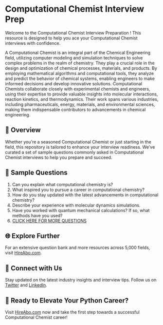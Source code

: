 # Computational Chemist Interview Prep

Welcome to the Computational Chemist Interview Preparation ! This resource is designed to help you ace your Computational Chemist interviews with confidence.

A Computational Chemist is an integral part of the Chemical Engineering field, utilizing computer modeling and simulation techniques to solve complex problems in the realm of chemistry. They play a crucial role in the design and optimization of chemical processes, materials, and products. By employing mathematical algorithms and computational tools, they analyze and predict the behavior of chemical systems, enabling engineers to make informed decisions and develop innovative solutions. Computational Chemists collaborate closely with experimental chemists and engineers, using their expertise to provide valuable insights into molecular interactions, reaction kinetics, and thermodynamics. Their work spans various industries, including pharmaceuticals, energy, materials, and environmental sciences, making them indispensable contributors to advancements in chemical engineering.

## 🚀 Overview

Whether you're a seasoned Computational Chemist or just starting in the field, this repository is tailored to enhance your interview readiness. We've curated a set of sample questions commonly asked in Computational Chemist interviews to help you prepare and succeed.

## 📝 Sample Questions

1. Can you explain what computational chemistry is?
2. What inspired you to pursue a career in computational chemistry?
3. How do you stay updated with the latest advancements in computational chemistry?
4. Describe your experience with molecular dynamics simulations.
5. Have you worked with quantum mechanical calculations? If so, what methods have you used?
6. [CLICK HERE FOR MORE QUESTIONS](https://hireabo.com/job/3_4_40/Computational%20Chemist)

## 🌐 Explore Further

For an extensive question bank and more resources across 5,000 fields, visit [HireAbo.com](https://www.hireabo.com).

## 📱 Connect with Us

Stay updated on the latest industry insights and interview tips. Follow us on [Twitter](https://twitter.com/hireabo) and [LinkedIn](https://www.linkedin.com/in/hire-abo-3609972a8/).

## 🚀 Ready to Elevate Your Python Career?

Visit [HireAbo.com](https://www.hireabo.com) now and take the first step towards a successful Computational Chemist career!
